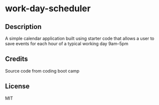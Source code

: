 # work-day-scheduler
## Description
A simple calendar application built using starter code that allows a user to save events for each hour of a typical working day 9am–5pm
## Credits
Source code from coding boot camp

## License

MIT

